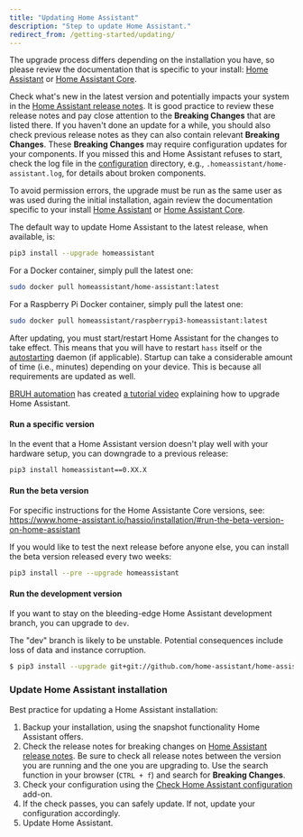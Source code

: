 ```yaml
---
title: "Updating Home Assistant"
description: "Step to update Home Assistant."
redirect_from: /getting-started/updating/
---
```


<div class='note warning'>

The upgrade process differs depending on the installation you have, so please review the documentation that is specific to your install: [Home Assistant](/hassio/) or [Home Assistant Core](/docs/installation/virtualenv/#upgrading-home-assistant).

</div>

Check what's new in the latest version and potentially impacts your system in the [Home Assistant release notes](https://github.com/home-assistant/home-assistant/releases). It is good practice to review these release notes and pay close attention to the **Breaking Changes** that are listed there. If you haven't done an update for a while, you should also check previous release notes as they can also contain relevant **Breaking Changes**. These **Breaking Changes** may require configuration updates for your components. If you missed this and Home Assistant refuses to start, check the log file in the [configuration](/docs/configuration/) directory, e.g., `.homeassistant/home-assistant.log`, for details about broken components.

<div class='note'>

To avoid permission errors, the upgrade must be run as the same user as was used during the initial installation, again review the documentation specific to your install [Home Assistant](/hassio/) or [Home Assistant Core](/docs/installation/virtualenv).

</div>

The default way to update Home Assistant to the latest release, when available, is:

```bash
pip3 install --upgrade homeassistant
```

For a Docker container, simply pull the latest one:

```bash
sudo docker pull homeassistant/home-assistant:latest
```

For a Raspberry Pi Docker container, simply pull the latest one:

```bash
sudo docker pull homeassistant/raspberrypi3-homeassistant:latest
```

After updating, you must start/restart Home Assistant for the changes to take effect. This means that you will have to restart `hass` itself or the [autostarting](/docs/autostart/) daemon (if applicable). Startup can take a considerable amount of time (i.e., minutes) depending on your device. This is because all requirements are updated as well.

[BRUH automation](https://www.bruhautomation.io/) has created [a tutorial video](https://www.youtube.com/watch?v=tuG2rs1Cl2Y) explaining how to upgrade Home Assistant.

#### Run a specific version

In the event that a Home Assistant version doesn't play well with your hardware setup, you can downgrade to a previous release:

```bash
pip3 install homeassistant==0.XX.X
```

#### Run the beta version

For specific instructions for the Home Assistante Core versions, see: https://www.home-assistant.io/hassio/installation/#run-the-beta-version-on-home-assistant

If you would like to test the next release before anyone else, you can install the beta version released every two weeks:

```bash
pip3 install --pre --upgrade homeassistant
```

#### Run the development version

If you want to stay on the bleeding-edge Home Assistant development branch, you can upgrade to `dev`.

<div class='note warning'>
  The "dev" branch is likely to be unstable. Potential consequences include loss of data and instance corruption.
</div>

```bash
$ pip3 install --upgrade git+git://github.com/home-assistant/home-assistant.git@dev
```

### Update Home Assistant installation

Best practice for updating a Home Assistant installation:

1. Backup your installation, using the snapshot functionality Home Assistant offers.
2. Check the release notes for breaking changes on [Home Assistant release notes](https://github.com/home-assistant/home-assistant/releases). Be sure to check all release notes between the version you are running and the one you are upgrading to. Use the search function in your browser (`CTRL + f`) and search for **Breaking Changes**.
3. Check your configuration using the [Check Home Assistant configuration](/addons/check_config/) add-on.
4. If the check passes, you can safely update. If not, update your configuration accordingly.
5. Update Home Assistant.
